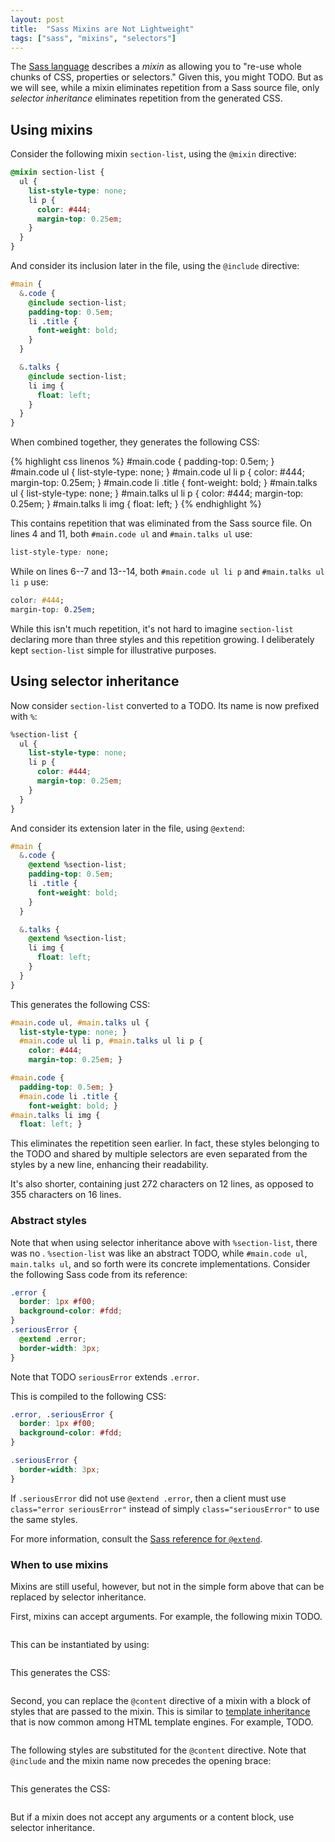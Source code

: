 ```yaml
---
layout: post
title:  "Sass Mixins are Not Lightweight"
tags: ["sass", "mixins", "selectors"]
---
```


The [Sass language](http://sass-lang.com/) describes a *mixin* as allowing you to "re-use whole chunks of CSS, properties or selectors." Given this, you might TODO. But as we will see, while a mixin eliminates repetition from a Sass source file, only *selector inheritance* eliminates repetition from the generated CSS.

## Using mixins

Consider the following mixin `section-list`, using the `@mixin` directive:

```css
@mixin section-list {
  ul {
    list-style-type: none;
    li p {
      color: #444;
      margin-top: 0.25em;
    }
  }
}
```

And consider its inclusion later in the file, using the `@include` directive:

```css
#main {
  &.code {
    @include section-list;
    padding-top: 0.5em;
    li .title {
      font-weight: bold;
    }
  }

  &.talks {
    @include section-list;
    li img {
      float: left;
    }
  }
}
```

When combined together, they generates the following CSS:

{% highlight css linenos %}
#main.code {
  padding-top: 0.5em; }
  #main.code ul {
    list-style-type: none; }
    #main.code ul li p {
      color: #444;
      margin-top: 0.25em; }
  #main.code li .title {
    font-weight: bold; }
#main.talks ul {
  list-style-type: none; }
  #main.talks ul li p {
    color: #444;
    margin-top: 0.25em; }
#main.talks li img {
  float: left; }
{% endhighlight %}

This contains repetition that was eliminated from the Sass source file. On lines 4 and 11, both `#main.code ul` and `#main.talks ul` use:

```css
list-style-type: none;
```

While on lines 6--7 and 13--14, both `#main.code ul li p` and `#main.talks ul li p` use:

```css
color: #444;
margin-top: 0.25em;
```

While this isn't much repetition, it's not hard to imagine `section-list` declaring more than three styles and this repetition growing. I deliberately kept `section-list` simple for illustrative purposes.

## Using selector inheritance

Now consider `section-list` converted to a TODO. Its name is now prefixed with `%`:

```css
%section-list {
  ul {
    list-style-type: none;
    li p {
      color: #444;
      margin-top: 0.25em;
    }
  }
}
```

And consider its extension later in the file, using `@extend`:

```css
#main {
  &.code {
    @extend %section-list;
    padding-top: 0.5em;
    li .title {
      font-weight: bold;
    }
  }

  &.talks {
    @extend %section-list;
    li img {
      float: left;
    }
  }
}
```

This generates the following CSS:

```css
#main.code ul, #main.talks ul {
  list-style-type: none; }
  #main.code ul li p, #main.talks ul li p {
    color: #444;
    margin-top: 0.25em; }

#main.code {
  padding-top: 0.5em; }
  #main.code li .title {
    font-weight: bold; }
#main.talks li img {
  float: left; }
```

This eliminates the repetition seen earlier. In fact, these styles belonging to the TODO and shared by multiple selectors are even separated from the styles  by a new line, enhancing their readability.

It's also shorter, containing just 272 characters on 12 lines, as opposed to 355 characters on 16 lines.

### Abstract styles

Note that when using selector inheritance above with `%section-list`, there was no . `%section-list` was like an abstract TODO, while `#main.code ul`, `main.talks ul`, and so forth were its concrete implementations. Consider the following Sass code from its reference:

```css
.error {
  border: 1px #f00;
  background-color: #fdd;
}
.seriousError {
  @extend .error;
  border-width: 3px;
}
```

Note that TODO `seriousError` extends `.error`.

This is compiled to the following CSS:

```css
.error, .seriousError {
  border: 1px #f00;
  background-color: #fdd;
}

.seriousError {
  border-width: 3px;
}
```

If `.seriousError` did not use `@extend .error`, then a client must use `class="error seriousError"` instead of simply `class="seriousError"` to use the same styles.

For more information, consult the [Sass reference for `@extend`](http://sass-lang.com/docs/yardoc/file.SASS_REFERENCE.html#extend).

### When to use mixins

Mixins are still useful, however, but not in the simple form above that can be replaced by selector inheritance.

First, mixins can accept arguments. For example, the following mixin TODO.

```css
```

This can be instantiated by using:

```css
```

This generates the CSS:

```css
```

Second, you can replace the `@content` directive of a mixin with a block of styles that are passed to the mixin. This is similar to [template inheritance](http://www.smarty.net/inheritance) that is now common among HTML template engines. For example, TODO.

```css
```

The following styles are substituted for the `@content` directive. Note that `@include` and the mixin name now precedes the opening brace:

```css
```

This generates the CSS:

```css
```

But if a mixin does not accept any arguments or a content block, use selector inheritance.

